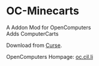 # OC-Minecarts

A Addon Mod for OpenComputers</br>
Adds ComputerCarts

Download from [Curse](http://minecraft.curseforge.com/mc-mods/236366-oc-minecarts).

OpenComputers Hompage: [oc.cil.li](http://oc.cil.li)

